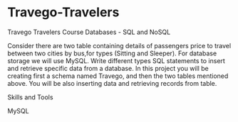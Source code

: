 # Travego-Travelers
Travego Travelers
Course Databases - SQL and NoSQL

Consider there are two table containing details of passengers price to travel between two cities by bus,for types (Sitting and Sleeper). For database storage we will use MySQL. Write different types SQL statements to insert and retrieve specific data from a database. In this project you will be creating first a schema named Travego, and then the two tables mentioned above. You will be also inserting data and retrieving records from table.

Skills and Tools

MySQL
